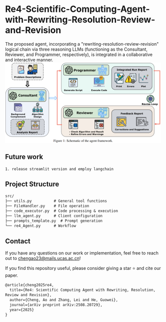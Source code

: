 # Re4-Scientific-Computing-Agent-with-Rewriting-Resolution-Review-and-Revision
The proposed agent, incorporating a "rewriting-resolution-review-revision" logical chain via three reasoning LLMs (functioning as the Consultant, Reviewer, and Programmer, respectively), is integrated in a collaborative and interactive manner.
![schematic](schematic_re4.png)

## Future work
```
1. release streamlit version and employ langchain
```

## Project Structure
```
src/
├── utils.py          # General tool functions
├── FileHandler.py    # File operation
├── code_executor.py  # Code processing & execution  
├── llm_agent.py      # Client configuration
├── prompts_template.py  # Prompt generation
└── re4_Agent.py      # Workflow
```

## Contact
If you have any questions on our work or implementation, feel free to reach out to [chengao23@mails.ucas.ac.cn](mailto:chengao23@mails.ucas.ac.cn)!

If you find this repository useful, please consider giving a star ⭐ and cite our paper.

```
@article{cheng2025re4,
  title={Re4: Scientific Computing Agent with Rewriting, Resolution, Review and Revision},
  author={Cheng, Ao and Zhang, Lei and He, Guowei},
  journal={arXiv preprint arXiv:2508.20729},
  year={2025}
}
```
